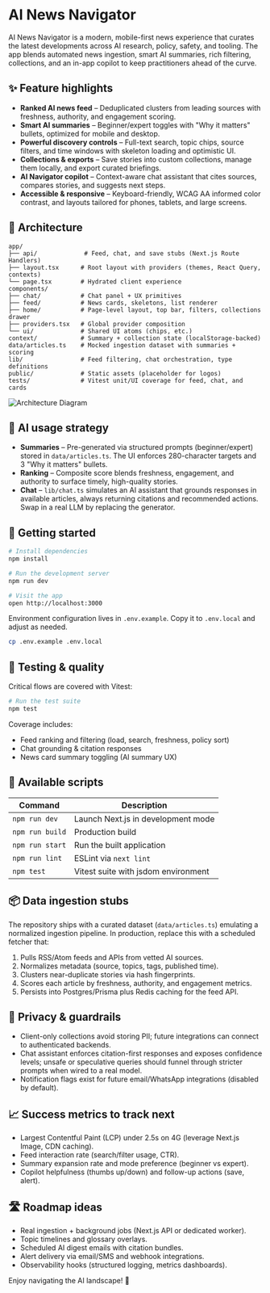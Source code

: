 # AI News Navigator

AI News Navigator is a modern, mobile-first news experience that curates the latest developments across AI research, policy, safety, and tooling. The app blends automated news ingestion, smart AI summaries, rich filtering, collections, and an in-app copilot to keep practitioners ahead of the curve.

## ✨ Feature highlights

- **Ranked AI news feed** – Deduplicated clusters from leading sources with freshness, authority, and engagement scoring.
- **Smart AI summaries** – Beginner/expert toggles with "Why it matters" bullets, optimized for mobile and desktop.
- **Powerful discovery controls** – Full-text search, topic chips, source filters, and time windows with skeleton loading and optimistic UI.
- **Collections & exports** – Save stories into custom collections, manage them locally, and export curated briefings.
- **AI Navigator copilot** – Context-aware chat assistant that cites sources, compares stories, and suggests next steps.
- **Accessible & responsive** – Keyboard-friendly, WCAG AA informed color contrast, and layouts tailored for phones, tablets, and large screens.

## 🧱 Architecture

```text
app/
├── api/             # Feed, chat, and save stubs (Next.js Route Handlers)
├── layout.tsx      # Root layout with providers (themes, React Query, contexts)
└── page.tsx        # Hydrated client experience
components/
├── chat/           # Chat panel + UX primitives
├── feed/           # News cards, skeletons, list renderer
├── home/           # Page-level layout, top bar, filters, collections drawer
├── providers.tsx   # Global provider composition
└── ui/             # Shared UI atoms (chips, etc.)
context/            # Summary + collection state (localStorage-backed)
data/articles.ts    # Mocked ingestion dataset with summaries + scoring
lib/                # Feed filtering, chat orchestration, type definitions
public/             # Static assets (placeholder for logos)
tests/              # Vitest unit/UI coverage for feed, chat, and cards
```

![Architecture Diagram](https://dummyimage.com/800x300/0f172a/ffffff&text=Client+(Next.js)+%E2%86%92+API+Routes+%E2%86%92+Mock+Data)

## 🧠 AI usage strategy

- **Summaries** – Pre-generated via structured prompts (beginner/expert) stored in `data/articles.ts`. The UI enforces 280-character targets and 3 "Why it matters" bullets.
- **Ranking** – Composite score blends freshness, engagement, and authority to surface timely, high-quality stories.
- **Chat** – `lib/chat.ts` simulates an AI assistant that grounds responses in available articles, always returning citations and recommended actions. Swap in a real LLM by replacing the generator.

## 🚀 Getting started

```bash
# Install dependencies
npm install

# Run the development server
npm run dev

# Visit the app
open http://localhost:3000
```

Environment configuration lives in `.env.example`. Copy it to `.env.local` and adjust as needed.

```bash
cp .env.example .env.local
```

## 🧪 Testing & quality

Critical flows are covered with Vitest:

```bash
# Run the test suite
npm test
```

Coverage includes:
- Feed ranking and filtering (load, search, freshness, policy sort)
- Chat grounding & citation responses
- News card summary toggling (AI summary UX)

## 🧰 Available scripts

| Command         | Description                                   |
|-----------------|-----------------------------------------------|
| `npm run dev`   | Launch Next.js in development mode             |
| `npm run build` | Production build                               |
| `npm run start` | Run the built application                      |
| `npm run lint`  | ESLint via `next lint`                         |
| `npm test`      | Vitest suite with jsdom environment            |

## 📦 Data ingestion stubs

The repository ships with a curated dataset (`data/articles.ts`) emulating a normalized ingestion pipeline. In production, replace this with a scheduled fetcher that:

1. Pulls RSS/Atom feeds and APIs from vetted AI sources.
2. Normalizes metadata (source, topics, tags, published time).
3. Clusters near-duplicate stories via hash fingerprints.
4. Scores each article by freshness, authority, and engagement metrics.
5. Persists into Postgres/Prisma plus Redis caching for the feed API.

## 🔐 Privacy & guardrails

- Client-only collections avoid storing PII; future integrations can connect to authenticated backends.
- Chat assistant enforces citation-first responses and exposes confidence levels; unsafe or speculative queries should funnel through stricter prompts when wired to a real model.
- Notification flags exist for future email/WhatsApp integrations (disabled by default).

## 📈 Success metrics to track next

- Largest Contentful Paint (LCP) under 2.5s on 4G (leverage Next.js Image, CDN caching).
- Feed interaction rate (search/filter usage, CTR).
- Summary expansion rate and mode preference (beginner vs expert).
- Copilot helpfulness (thumbs up/down) and follow-up actions (save, alert).

## 🛣️ Roadmap ideas

- Real ingestion + background jobs (Next.js API or dedicated worker).
- Topic timelines and glossary overlays.
- Scheduled AI digest emails with citation bundles.
- Alert delivery via email/SMS and webhook integrations.
- Observability hooks (structured logging, metrics dashboards).

Enjoy navigating the AI landscape! 🚀
